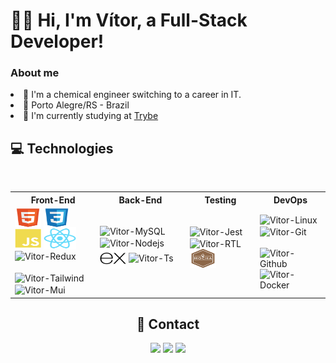 # 👨‍💻 Hi, I'm Vítor, a Full-Stack Developer!

<h3><strong>About me</strong></h3>

<div align="left" style="display: inline_block">
  <li> 🧪 I'm a chemical engineer switching to a career in IT.</li>
  <li> 🧉 Porto Alegre/RS - Brazil</li>
  <li> 🔭 I'm currently studying at <a href="https://betrybe.com">Trybe</a></li>
  
## 💻 Technologies

<div align="center" style="display: inline_block"><br>

<table>
  <tr>
    <th>Front-End</th>
    <th>Back-End</th>
    <th>Testing</th>
    <th>DevOps</th>
  </tr>
  <tr>
    <td>
      <img align="center" alt="Vitor-HTML" height="30" width="42" src="https://raw.githubusercontent.com/devicons/devicon/master/icons/html5/html5-original.svg">
      <img align="center" alt="Vitor-CSS" height="30" width="42" src="https://raw.githubusercontent.com/devicons/devicon/master/icons/css3/css3-original.svg">
      <img align="center" alt="Vitor-Js" height="30" width="42" src="https://raw.githubusercontent.com/devicons/devicon/master/icons/javascript/javascript-plain.svg">
      <img align="center" alt="Vitor-React" height="36" width="52" src="https://raw.githubusercontent.com/devicons/devicon/master/icons/react/react-original.svg">
      <img align="center" alt="Vitor-Redux" height="31" width="44" src="https://cdn.jsdelivr.net/gh/devicons/devicon/icons/redux/redux-original.svg" />
      <br>
      <br>
      <img align="center" alt="Vitor-Tailwind" height="30" width="38" src="https://cdn.jsdelivr.net/gh/devicons/devicon/icons/tailwindcss/tailwindcss-plain.svg" />
      <img align="center" alt="Vitor-Mui" height="30" width="40" src="https://cdn.jsdelivr.net/gh/devicons/devicon/icons/materialui/materialui-original.svg" />
    </td>
    <td>
      <img align="center" alt="Vitor-MySQL" height="48" width="56" src="https://cdn.jsdelivr.net/gh/devicons/devicon/icons/mysql/mysql-original-wordmark.svg">
      <img align="center" alt="Vitor-Nodejs" height="32" width="42" src="https://cdn.jsdelivr.net/gh/devicons/devicon/icons/nodejs/nodejs-original.svg" />
      <img align="center" alt="Vitor-Express" height="32" width="42" src="https://raw.githubusercontent.com/devicons/devicon/master/icons/express/express-original.svg" />
      <img align="center" alt="Vitor-Ts" height="30" width="42" src="https://cdn.jsdelivr.net/gh/devicons/devicon/icons/typescript/typescript-original.svg" />
      <br>
      <br>       
    </td>
    <td>
      <img align="center" alt="Vitor-Jest" height="30" width="48" src="https://cdn.jsdelivr.net/gh/devicons/devicon/icons/jest/jest-plain.svg" />
      <img align="center" alt="Vitor-RTL" height="34" width="34" src="https://testing-library.com/img/octopus-128x128.png" />
      <img align="center" alt="Vitor-Mocha" height="30" width="42" src="https://raw.githubusercontent.com/devicons/devicon/master/icons/mocha/mocha-plain.svg">
      <br>
      <br>
    </td>
    <td>
      <img align="center" alt="Vitor-Linux" height="30" width="42" src="https://cdn.jsdelivr.net/gh/devicons/devicon/icons/linux/linux-original.svg" />
      <img align="center" alt="Vitor-Git" height="30" width="42" src="https://cdn.jsdelivr.net/gh/devicons/devicon/icons/git/git-original.svg" />
      <br>
      <br>
      <img align="center" alt="Vitor-Github" height="38" width="42" src="https://cdn.jsdelivr.net/gh/devicons/devicon/icons/github/github-original.svg" />
      <img align="center" alt="Vitor-Docker" height="41" width="50" src="https://cdn.jsdelivr.net/gh/devicons/devicon/icons/docker/docker-original.svg">
    </td>
  </tr>
</table>

## 💬 Contact

<div align="center" style="display: inline_block">
  <a href="https://vitorwagner.github.io" target="_blank"><img height="28rem" src="https://img.shields.io/badge/my_portfolio-3fc337?style=for-the-badge" target="_blank"></a> 
  <a href="https://www.linkedin.com/in/vitorwagner" target="_blank"><img height="28rem" src="https://img.shields.io/badge/LinkedIn-0077B5?style=for-the-badge&logo=linkedin&logoColor=white"></a> 
  <a href = "mailto:vitormwagner@gmail.com"><img height="28rem" src="https://img.shields.io/badge/Gmail-D14836?style=for-the-badge&logo=gmail&logoColor=white" target="_blank"></a>
</div>
